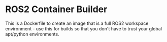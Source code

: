 # ROS2 Container Builder

This is a Dockerfile to create an image that is a full ROS2 workspace environment - use this for builds so that you don't have to trust your global apt/python environments.
